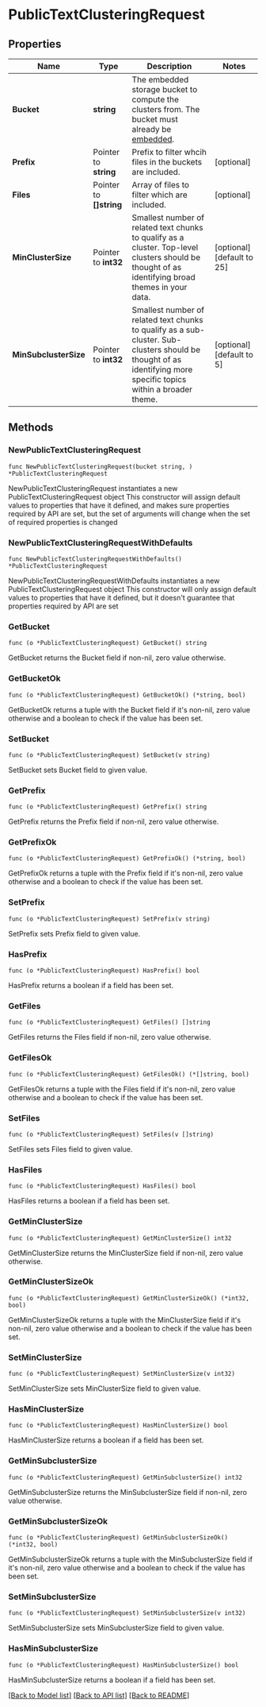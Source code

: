 # PublicTextClusteringRequest

## Properties

Name | Type | Description | Notes
------------ | ------------- | ------------- | -------------
**Bucket** | **string** | The embedded storage bucket to compute the clusters from. The bucket must already be [embedded](https://developers.telnyx.com/api/inference/inference-embedding/post-embedding). | 
**Prefix** | Pointer to **string** | Prefix to filter whcih files in the buckets are included. | [optional] 
**Files** | Pointer to **[]string** | Array of files to filter which are included. | [optional] 
**MinClusterSize** | Pointer to **int32** | Smallest number of related text chunks to qualify as a cluster. Top-level clusters should be thought of as identifying broad themes in your data. | [optional] [default to 25]
**MinSubclusterSize** | Pointer to **int32** | Smallest number of related text chunks to qualify as a sub-cluster. Sub-clusters should be thought of as identifying more specific topics within a broader theme. | [optional] [default to 5]

## Methods

### NewPublicTextClusteringRequest

`func NewPublicTextClusteringRequest(bucket string, ) *PublicTextClusteringRequest`

NewPublicTextClusteringRequest instantiates a new PublicTextClusteringRequest object
This constructor will assign default values to properties that have it defined,
and makes sure properties required by API are set, but the set of arguments
will change when the set of required properties is changed

### NewPublicTextClusteringRequestWithDefaults

`func NewPublicTextClusteringRequestWithDefaults() *PublicTextClusteringRequest`

NewPublicTextClusteringRequestWithDefaults instantiates a new PublicTextClusteringRequest object
This constructor will only assign default values to properties that have it defined,
but it doesn't guarantee that properties required by API are set

### GetBucket

`func (o *PublicTextClusteringRequest) GetBucket() string`

GetBucket returns the Bucket field if non-nil, zero value otherwise.

### GetBucketOk

`func (o *PublicTextClusteringRequest) GetBucketOk() (*string, bool)`

GetBucketOk returns a tuple with the Bucket field if it's non-nil, zero value otherwise
and a boolean to check if the value has been set.

### SetBucket

`func (o *PublicTextClusteringRequest) SetBucket(v string)`

SetBucket sets Bucket field to given value.


### GetPrefix

`func (o *PublicTextClusteringRequest) GetPrefix() string`

GetPrefix returns the Prefix field if non-nil, zero value otherwise.

### GetPrefixOk

`func (o *PublicTextClusteringRequest) GetPrefixOk() (*string, bool)`

GetPrefixOk returns a tuple with the Prefix field if it's non-nil, zero value otherwise
and a boolean to check if the value has been set.

### SetPrefix

`func (o *PublicTextClusteringRequest) SetPrefix(v string)`

SetPrefix sets Prefix field to given value.

### HasPrefix

`func (o *PublicTextClusteringRequest) HasPrefix() bool`

HasPrefix returns a boolean if a field has been set.

### GetFiles

`func (o *PublicTextClusteringRequest) GetFiles() []string`

GetFiles returns the Files field if non-nil, zero value otherwise.

### GetFilesOk

`func (o *PublicTextClusteringRequest) GetFilesOk() (*[]string, bool)`

GetFilesOk returns a tuple with the Files field if it's non-nil, zero value otherwise
and a boolean to check if the value has been set.

### SetFiles

`func (o *PublicTextClusteringRequest) SetFiles(v []string)`

SetFiles sets Files field to given value.

### HasFiles

`func (o *PublicTextClusteringRequest) HasFiles() bool`

HasFiles returns a boolean if a field has been set.

### GetMinClusterSize

`func (o *PublicTextClusteringRequest) GetMinClusterSize() int32`

GetMinClusterSize returns the MinClusterSize field if non-nil, zero value otherwise.

### GetMinClusterSizeOk

`func (o *PublicTextClusteringRequest) GetMinClusterSizeOk() (*int32, bool)`

GetMinClusterSizeOk returns a tuple with the MinClusterSize field if it's non-nil, zero value otherwise
and a boolean to check if the value has been set.

### SetMinClusterSize

`func (o *PublicTextClusteringRequest) SetMinClusterSize(v int32)`

SetMinClusterSize sets MinClusterSize field to given value.

### HasMinClusterSize

`func (o *PublicTextClusteringRequest) HasMinClusterSize() bool`

HasMinClusterSize returns a boolean if a field has been set.

### GetMinSubclusterSize

`func (o *PublicTextClusteringRequest) GetMinSubclusterSize() int32`

GetMinSubclusterSize returns the MinSubclusterSize field if non-nil, zero value otherwise.

### GetMinSubclusterSizeOk

`func (o *PublicTextClusteringRequest) GetMinSubclusterSizeOk() (*int32, bool)`

GetMinSubclusterSizeOk returns a tuple with the MinSubclusterSize field if it's non-nil, zero value otherwise
and a boolean to check if the value has been set.

### SetMinSubclusterSize

`func (o *PublicTextClusteringRequest) SetMinSubclusterSize(v int32)`

SetMinSubclusterSize sets MinSubclusterSize field to given value.

### HasMinSubclusterSize

`func (o *PublicTextClusteringRequest) HasMinSubclusterSize() bool`

HasMinSubclusterSize returns a boolean if a field has been set.


[[Back to Model list]](../README.md#documentation-for-models) [[Back to API list]](../README.md#documentation-for-api-endpoints) [[Back to README]](../README.md)


